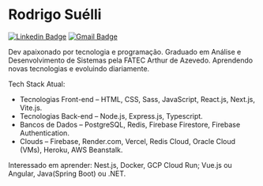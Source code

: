# Rodrigo Suélli

[![Linkedin Badge](https://img.shields.io/badge/-Rodrigo%20Suélli-6a42f4?style=flat-square&logo=Linkedin&logoColor=white&link=https://www.linkedin.com/in/rodrigosuelli/)](https://www.linkedin.com/in/rodrigosuelli/) 
[![Gmail Badge](https://img.shields.io/badge/-rodrigosuelli@gmail.com-6a42f4?style=flat-square&logo=Gmail&logoColor=white&link=mailto:rodrigosuelli@gmail.com)](mailto:rodrigosuelli@gmail.com)

Dev apaixonado por tecnologia e programação.
Graduado em Análise e Desenvolvimento de Sistemas pela FATEC Arthur de Azevedo.
Aprendendo novas tecnologias e evoluindo diariamente.

Tech Stack Atual:
- Tecnologias Front-end – HTML, CSS, Sass, JavaScript, React.js, Next.js, Vite.js.
- Tecnologias Back-end – Node.js, Express.js, Typescript.
- Bancos de Dados – PostgreSQL, Redis, Firebase Firestore, Firebase Authentication.
- Clouds – Firebase, Render.com, Vercel, Redis Cloud, Oracle Cloud (VMs), Heroku, AWS Beanstalk.

Interessado em aprender:
Nest.js, Docker, GCP Cloud Run; 
Vue.js ou Angular, Java(Spring Boot) ou .NET.
